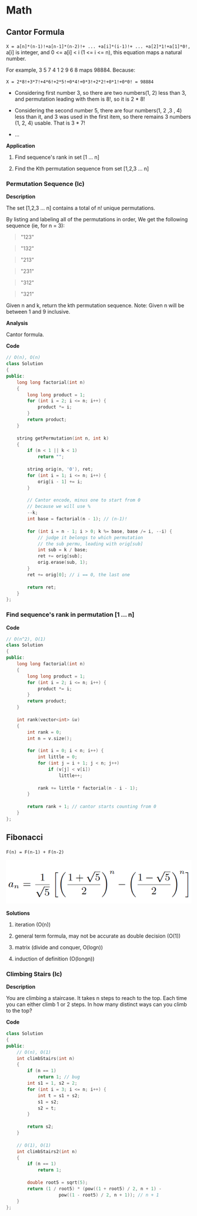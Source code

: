 # Math

## Cantor Formula

`X = a[n]*(n-1)!+a[n-1]*(n-2)!+ ... +a[i]*(i-1)!+ ... +a[2]*1!+a[1]*0!,` a[i] is integer, and 0 <= a[i] < i (1 <= i <= n), this equation maps a natural number.

For example, 3 5 7 4 1 2 9 6 8 maps 98884. Because:

`X = 2*8!+3*7!+4*6!+2*5!+0*4!+0*3!+2*2!+0*1!+0*0! = 98884`

* Considering first number 3, so there are two numbers(1, 2) less than 3,
    and permutation leading with them is 8!, so it is 2 * 8!

* Considering the second number 5, there are four numbers(1, 2 ,3 , 4) less than it, and 3 was used in the first item, so there remains 3 numbers (1, 2, 4) usable. That is 3 * 7!

* ...

**Application**

1. Find sequence's rank in set [1 ... n]

2. Find the Kth permutation sequence from set [1,2,3 ... n]

### Permutation Sequence (lc)

**Description**

The set [1,2,3 … n] contains a total of n! unique permutations.

By listing and labeling all of the permutations in order,
We get the following sequence (ie, for n = 3):

> "123"

> "132"

> "213"

> "231"

> "312"

> "321"

Given n and k, return the kth permutation sequence.
Note: Given n will be between 1 and 9 inclusive.

**Analysis**

Cantor formula.

**Code**

```cpp
// O(n), O(n)
class Solution
{
public:
    long long factorial(int n)
    {
        long long product = 1;
        for (int i = 2; i <= n; i++) {
            product *= i;
        }
        return product;
    }

    string getPermutation(int n, int k)
    {
        if (n < 1 || k < 1)
            return "";

        string orig(n, '0'), ret;
        for (int i = 1; i <= n; i++) {
            orig[i - 1] += i;
        }

        // Cantor encode, minus one to start from 0
        // because we will use %
        --k;
        int base = factorial(n - 1); // (n-1)!

        for (int i = n - 1; i > 0; k %= base, base /= i, --i) {
            // judge it belongs to which permutation
            // the sub permu, leading with orig[sub]
            int sub = k / base;
            ret += orig[sub];
            orig.erase(sub, 1);
        }
        ret += orig[0]; // i == 0, the last one

        return ret;
    }
};
```


### Find sequence's rank in permutation [1 ... n]

**Code**

```cpp
// O(n^2), O(1)
class Solution
{
public:
    long long factorial(int n)
    {
        long long product = 1;
        for (int i = 2; i <= n; i++) {
            product *= i;
        }
        return product;
    }

    int rank(vector<int> &v)
    {
        int rank = 0;
        int n = v.size();

        for (int i = 0; i < n; i++) {
            int little = 0;
            for (int j = i + 1; j < n; j++)
                if (v[j] < v[i])
                    little++;

            rank += little * factorial(n - i - 1);
        }

        return rank + 1; // cantor starts counting from 0
    }
};
```

## Fibonacci

`F(n) = F(n-1) + F(n-2)`

![fibonacci](./img/fibonacci.png)

**Solutions**

1. iteration (O(n))

2. general term formula, may not be accurate as double decision (O(1))

3. matrix (divide and conquer, O(logn))

4. induction of definition (O(longn))


### Climbing Stairs (lc)

**Description**

You are climbing a staircase. It takes n steps to reach to the top.
Each time you can either climb 1 or 2 steps. In how many distinct ways
can you climb to the top?


**Code**

```cpp
class Solution
{
public:
    // O(n), O(1)
    int climbStairs(int n)
    {
        if (n == 1)
            return 1; // bug
        int s1 = 1, s2 = 2;
        for (int i = 3; i <= n; i++) {
            int t = s1 + s2;
            s1 = s2;
            s2 = t;
        }

        return s2;
    }

    // O(1), O(1)
    int climbStairs2(int n)
    {
        if (n == 1)
            return 1;

        double root5 = sqrt(5);
        return (1 / root5) * (pow((1 + root5) / 2, n + 1) -
                    pow((1 - root5) / 2, n + 1)); // n + 1
    }
};
```